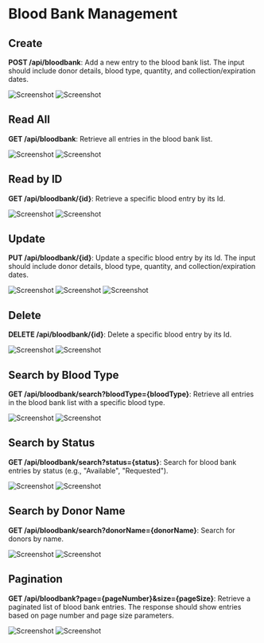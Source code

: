 # Blood Bank Management

## Create
**POST /api/bloodbank**: Add a new entry to the blood bank list. The input should include donor details, blood type, quantity, and collection/expiration dates.

![Screenshot](img/post1.png)
![Screenshot](img/post1p.png)



## Read All
**GET /api/bloodbank**: Retrieve all entries in the blood bank list.

![Screenshot](img/get1.png)
![Screenshot](img/get1p.png)



## Read by ID
**GET /api/bloodbank/{id}**: Retrieve a specific blood entry by its Id.

![Screenshot](img/get2.png)
![Screenshot](img/get2p.png)



## Update
**PUT /api/bloodbank/{id}**: Update a specific blood entry by its Id. The input should include donor details, blood type, quantity, and collection/expiration dates.

![Screenshot](img/put1.png)
![Screenshot](img/put12.png)
![Screenshot](img/put1p.png)



## Delete
**DELETE /api/bloodbank/{id}**: Delete a specific blood entry by its Id.

![Screenshot](img/del1.png)
![Screenshot](img/del1p.png)



## Search by Blood Type
**GET /api/bloodbank/search?bloodType={bloodType}**: Retrieve all entries in the blood bank list with a specific blood type.

![Screenshot](img/get3.png)
![Screenshot](img/get3p.png)



## Search by Status
**GET /api/bloodbank/search?status={status}**: Search for blood bank entries by status (e.g., "Available", "Requested").

![Screenshot](img/get4.png)
![Screenshot](img/get4p.png)



## Search by Donor Name
**GET /api/bloodbank/search?donorName={donorName}**: Search for donors by name.

![Screenshot](img/get5.png)
![Screenshot](img/get5p.png)



## Pagination
**GET /api/bloodbank?page={pageNumber}&size={pageSize}**: Retrieve a paginated list of blood bank entries. The response should show entries based on page number and page size parameters.

![Screenshot](img/get6.png)
![Screenshot](img/get6p.png)


